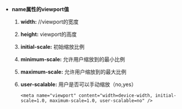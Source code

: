 * **name属性的viewport值**

	1. **width:** //viewport的宽度
	2. **height:** viewport的高度
	3. **initial-scale:** 初始缩放比例
	4. **minimum-scale:** 允许用户缩放到的最小比例
	5. **maximum-scale:** 允许用户缩放到的最大比例
	6. **user-scalable:** 用户是否可以手动缩放（no,yes）
	
		```
		<meta name="viewport" content="width=device-width, initial-scale=1.0, maximum-scale=1.0, user-scalable=no" />
		```